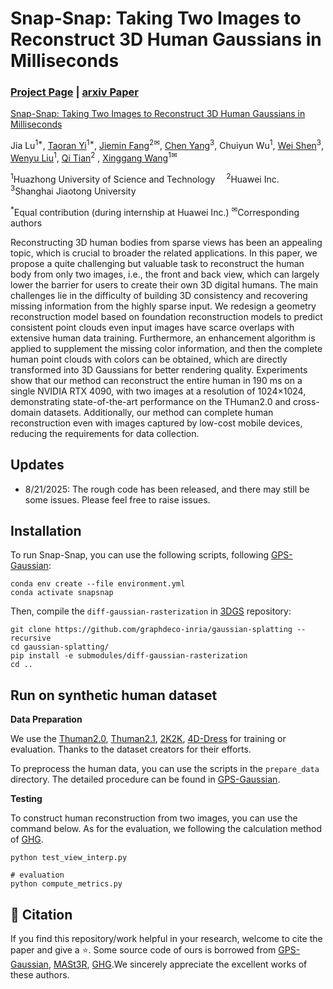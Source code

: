 # Snap-Snap: Taking Two Images to Reconstruct 3D Human Gaussians in Milliseconds
### [Project Page](https://hustvl.github.io/Snap-Snap/) | [arxiv Paper](https://arxiv.org/abs/2508.14892)

[Snap-Snap: Taking Two Images to Reconstruct 3D Human Gaussians in Milliseconds](https://hustvl.github.io/Snap-Snap/)  

Jia Lu<sup>1*</sup>, [Taoran Yi](https://github.com/taoranyi)<sup>1*</sup>, [Jiemin Fang](https://jaminfong.cn/)<sup>2✉</sup>, [Chen Yang](https://scholar.google.com/citations?hl=zh-CN&user=StdXTR8AAAAJ)<sup>3</sup>, Chuiyun Wu<sup>1</sup>, [Wei Shen](https://shenwei1231.github.io/)<sup>3</sup>, [Wenyu Liu](http://eic.hust.edu.cn/professor/liuwenyu/)<sup>1</sup>, [Qi Tian](https://www.qitian1987.com/)<sup>2</sup> , [Xinggang Wang](https://xwcv.github.io/)<sup>1✉</sup>


<sup>1</sup>Huazhong University of Science and Technology &emsp;<sup>2</sup>Huawei Inc. &emsp; <sup>3</sup>Shanghai Jiaotong University &emsp; 

<sup>*</sup>Equal contribution (during internship at Huawei Inc.)  <sup>✉</sup>Corresponding authors


Reconstructing 3D human bodies from sparse views has been an appealing topic, which is crucial to broader the related applications. In this paper, we propose a quite challenging but valuable task to reconstruct the human body from only two images, i.e., the front and back view, which can largely lower the barrier for users to create their own 3D digital humans. The main challenges lie in the difficulty of building 3D consistency and recovering missing information from the highly sparse input. We redesign a geometry reconstruction model based on foundation reconstruction models to predict consistent point clouds even input images have scarce overlaps with extensive human data training. Furthermore, an enhancement algorithm is applied to supplement the missing color information, and then the complete human point clouds with colors can be obtained, which are directly transformed into 3D Gaussians for better rendering quality. Experiments show that our method can reconstruct the entire human in 190 ms on a single NVIDIA RTX 4090, with two images at a resolution of 1024$\times$1024, demonstrating state-of-the-art performance on the THuman2.0 and cross-domain datasets. Additionally, our method can complete human reconstruction even with images captured by low-cost mobile devices, reducing the requirements for data collection.

## Updates
- 8/21/2025: The rough code has been released, and there may still be some issues. Please feel free to raise issues. 


## Installation
To run Snap-Snap, you can use the following scripts, following [GPS-Gaussian](https://github.com/aipixel/GPS-Gaussian):
```
conda env create --file environment.yml
conda activate snapsnap
```
Then, compile the ```diff-gaussian-rasterization``` in [3DGS](https://github.com/graphdeco-inria/gaussian-splatting) repository:
```
git clone https://github.com/graphdeco-inria/gaussian-splatting --recursive
cd gaussian-splatting/
pip install -e submodules/diff-gaussian-rasterization
cd ..
```

## Run on synthetic human dataset

**Data Preparation**

We use the [Thuman2.0](https://github.com/ytrock/THuman2.0-Dataset), [Thuman2.1](https://github.com/ytrock/THuman2.0-Dataset), [2K2K](https://github.com/SangHunHan92/2K2K), [4D-Dress](https://github.com/eth-ait/4d-dress) for training or evaluation. Thanks to the dataset creators for their efforts.

To preprocess the human data, you can use the scripts in the `prepare_data` directory.  The detailed procedure can be found in [GPS-Gaussian](https://github.com/aipixel/GPS-Gaussian).


**Testing**

To construct human reconstruction from two images, you can use the command below. As for the evaluation, we following the calculation method of [GHG](https://github.com/humansensinglab/Generalizable-Human-Gaussians).
```
python test_view_interp.py

# evaluation
python compute_metrics.py
```

## 📑 Citation
If you find this repository/work helpful in your research, welcome to cite the paper and give a ⭐.
Some source code of ours is borrowed from [GPS-Gaussian](https://github.com/aipixel/GPS-Gaussian), [MASt3R](https://github.com/naver/mast3r), [GHG](https://github.com/humansensinglab/Generalizable-Human-Gaussians).We sincerely appreciate the excellent works of these authors.

<!-- ```
@inproceedings{yi2023gaussiandreamer,
  title={GaussianDreamer: Fast Generation from Text to 3D Gaussians by Bridging 2D and 3D Diffusion Models},
  author={Yi, Taoran and Fang, Jiemin and Wang, Junjie and Wu, Guanjun and Xie, Lingxi and Zhang, Xiaopeng and Liu, Wenyu and Tian, Qi and Wang, Xinggang},
  year = {2024},
  booktitle = {CVPR}
}
``` -->